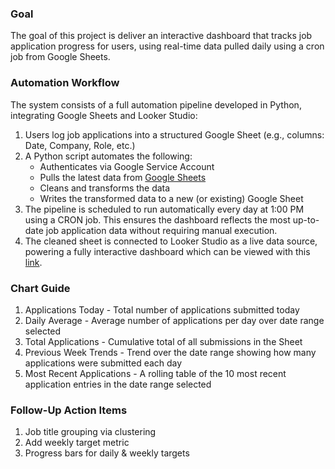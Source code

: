 

###  Goal

The goal of this project is deliver an interactive dashboard that tracks job application progress for users, using real-time data pulled daily using a cron job from Google Sheets.

### Automation Workflow

The system consists of a full automation pipeline developed in Python, integrating Google Sheets and Looker Studio:

1. Users log job applications into a structured Google Sheet (e.g., columns: Date, Company, Role, etc.)
2. A Python script automates the following:
    - Authenticates via Google Service Account
    - Pulls the latest data from [Google Sheets](https://docs.google.com/spreadsheets/d/1Y8VlU05ekfbwExSMjp0fuCxXJOgKMyvtCUt3c3jFfIc/edit?gid=0#gid=0)
    - Cleans and transforms the data
    - Writes the transformed data to a new (or existing) Google Sheet
3. The pipeline is scheduled to run automatically every day at 1:00 PM using a CRON job. This ensures the dashboard reflects the most up-to-date job application data without requiring manual execution.
4. The cleaned sheet is connected to Looker Studio as a live data source, powering a fully interactive dashboard which can be viewed with this [link](https://lookerstudio.google.com/reporting/4859dc74-f96e-4b54-9009-c158070a4045).

### Chart Guide

1. Applications Today - Total number of applications submitted today
2. Daily Average - Average number of applications per day over date range selected
3. Total Applications - Cumulative total of all submissions in the Sheet
4. Previous Week Trends - Trend over the date range showing how many applications were submitted each day
5. Most Recent Applications - A rolling table of the 10 most recent application entries in the date range selected

### Follow-Up Action Items

1. Job title grouping via clustering
2. Add weekly target metric
3. Progress bars for daily & weekly targets